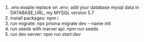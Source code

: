 1) .env.exaple replace on .env; add your database mysql data in DATABASE_URL; my MYSQL version 5.7
2) install packages: npm i
3) run migrate: npx prisma migrate dev --name init
4) run seeds with marvel api: npm run seeds
5) run dev server: npm run start:dev